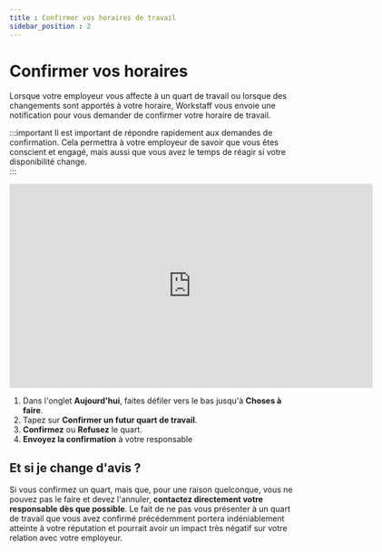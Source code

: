 ```yaml
---
title : Confirmer vos horaires de travail
sidebar_position : 2
---
```


# Confirmer vos horaires

Lorsque votre employeur vous affecte à un quart de travail ou lorsque des changements sont apportés à votre horaire, Workstaff vous envoie une notification pour vous demander de confirmer votre horaire de travail.

:::important
Il est important de répondre rapidement aux demandes de confirmation. Cela permettra à votre employeur de savoir
que vous êtes conscient et engagé, mais aussi que vous avez le temps de réagir si votre disponibilité change.   
:::

<iframe width="640" height="360" src="https://www.loom.com/embed/48b7710c41984901adcc751a7a83e646" frameborder="0" webkitallowfullscreen mozallowfullscreen allowfullscreen></iframe>

1. Dans l'onglet **Aujourd'hui**, faites défiler vers le bas jusqu'à **Choses à faire**.
2. Tapez sur **Confirmer un futur quart de travail**.
3. **Confirmez** ou **Refusez** le quart. 
4. **Envoyez la confirmation** à votre responsable

## Et si je change d'avis ?

Si vous confirmez un quart, mais que, pour une raison quelconque, vous ne pouvez pas le faire et devez l'annuler, **contactez directement votre responsable dès que possible**.
Le fait de ne pas vous présenter à un quart de travail que vous avez confirmé précédemment portera indéniablement atteinte à votre réputation et pourrait avoir un impact très négatif sur votre relation avec votre employeur.
